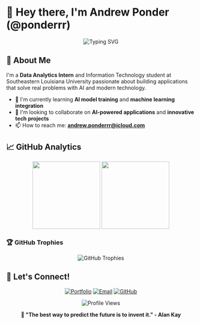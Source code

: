 # 👋 Hey there, I'm Andrew Ponder (@ponderrr)

<div align="center">
  <img src="https://readme-typing-svg.herokuapp.com?font=Fira+Code&pause=1000&color=36BCF7&center=true&vCenter=true&width=435&lines=IT+Student;AI+Enthusiast;Full+Stack+Developer;Building+Smart+Applications;Always+Learning+Something+New" alt="Typing SVG" />
</div>

## 🚀 About Me

I'm a **Data Analytics Intern** and Information Technology student at Southeastern Louisiana University passionate about building applications that solve real problems with AI and modern technology.

- 🌱 I'm currently learning **AI model training** and **machine learning integration**
- 👯 I'm looking to collaborate on **AI-powered applications** and **innovative tech projects**
- 📫 How to reach me: **andrew.ponderrr@icloud.com**

## 📈 GitHub Analytics

<div align="center">
  <img height="180em" src="https://github-readme-stats.vercel.app/api?username=ponderrr&show_icons=true&theme=tokyonight&include_all_commits=true&count_private=true"/>
  <img height="180em" src="https://github-readme-stats.vercel.app/api/top-langs/?username=ponderrr&layout=compact&langs_count=8&theme=tokyonight"/>
</div>

### 🏆 GitHub Trophies
<div align="center">
  <img src="https://github-profile-trophy.vercel.app/?username=ponderrr&theme=tokyonight&no-frame=false&no-bg=false&margin-w=4" alt="GitHub Trophies"/>
</div>

## 🤝 Let's Connect!

<div align="center">
  
[![Portfolio](https://img.shields.io/badge/Portfolio-FF5722?style=for-the-badge&logo=todoist&logoColor=white)](https://andrewponder.com)
[![Email](https://img.shields.io/badge/Email-D14836?style=for-the-badge&logo=gmail&logoColor=white)](mailto:andrew.ponderrr@icloud.com)
[![GitHub](https://img.shields.io/badge/GitHub-100000?style=for-the-badge&logo=github&logoColor=white)](https://github.com/ponderrr)

</div>

<div align="center">
  <img src="https://komarev.com/ghpvc/?username=ponderrr&label=Profile%20Views&color=0e75b6&style=flat" alt="Profile Views" />
  
  **💬 "The best way to predict the future is to invent it." - Alan Kay**
</div>
